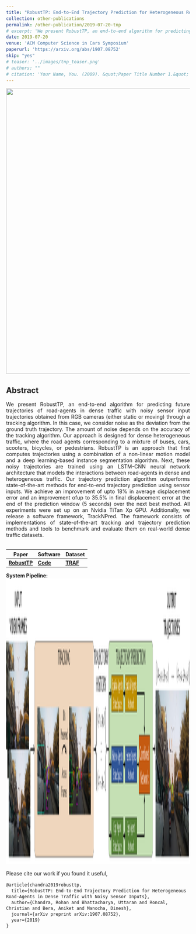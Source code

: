 ```yaml
---
title: "RobustTP: End-to-End Trajectory Prediction for Heterogeneous Road-Agents in Dense Traffic with Noisy Sensor Inputs"
collection: other-publications
permalink: /other-publication/2019-07-20-tnp
# excerpt: 'We present RobustTP, an end-to-end algorithm for predicting future trajectories of road-agents in dense traffic with noisy sensorinput trajectories obtained from RGB cameras (either static or moving) through a tracking algorithm. In this case, we consider noise as the deviation from the ground truth trajectory. RobustTP is an approach that first computes trajectories using a combination of a non-linear motion model and a deep learning-based instance segmentation algorithm. Additionally, we release a software framework, TrackNPred. The framework consists of implementations of state-of-the-art tracking and trajectory prediction methods and tools to benchmark and evaluate them on real-world dense traffic datasets.'
date: 2019-07-20
venue: 'ACM Computer Science in Cars Symposium'
paperurl: 'https://arxiv.org/abs/1907.08752'
skip: "yes"
# teaser: '../images/tnp_teaser.png'
# authors: ""
# citation: 'Your Name, You. (2009). &quot;Paper Title Number 1.&quot; <i>Journal 1</i>. 1(1).'
---
```


<p style="text-align:center;">
<img src="../images/tnp_teaser.png" width="1024" height="780">
</p>

## Abstract

<div style="text-align: justify"> We present RobustTP, an end-to-end algorithm for predicting future trajectories of road-agents in dense traffic with noisy sensor input trajectories obtained from RGB cameras (either static or moving) through a tracking algorithm. In this case, we consider noise as the deviation from the ground truth trajectory. The amount of noise depends on the accuracy of the tracking algorithm. Our approach is designed for dense heterogeneous traffic, where the road agents corresponding to a mixture of buses, cars, scooters, bicycles, or pedestrians. RobustTP is an approach that first computes trajectories using a combination of a non-linear motion model and a deep learning-based instance segmentation algorithm. Next, these noisy trajectories are trained using an LSTM-CNN neural network architecture that models the interactions between road-agents in dense and heterogeneous traffic. Our trajectory prediction algorithm outperforms state-of-the-art methods for end-to-end trajectory prediction using sensor inputs. We achieve an improvement of upto 18% in average displacement error and an improvement ofup to 35.5% in final displacement error at the end of the prediction window (5 seconds) over the next best method. All experiments were set up on an Nvidia TiTan Xp GPU. Additionally, we release a software framework, TrackNPred. The framework consists of implementations of state-of-the-art tracking and trajectory prediction methods and tools to benchmark and evaluate them on real-world dense traffic datasets.</div>
<br>


|Paper|Software| Dataset|
|---|---|---|
|[**RobustTP**](https://arxiv.org/abs/1907.08752)| [**Code**](https://github.com/rohanchandra30/TrackNPred)|    [**TRAF**](https://drive.google.com/drive/folders/1zKaeboslkqoLdTJbRMyQ0Y9JL3007LRr?usp=sharing) |

<div style="text-align: justify"> <b>System Pipeline: </b></div>
<img src="../images/tnp_pipeline.png" width="1024" height="780">

<br>

Please cite our work if you found it useful,

```
@article{chandra2019robusttp,
  title={RobustTP: End-to-End Trajectory Prediction for Heterogeneous
Road-Agents in Dense Traffic with Noisy Sensor Inputs},
  author={Chandra, Rohan and Bhattacharya, Uttaran and Roncal, Christian and Bera, Aniket and Manocha, Dinesh},
  journal={arXiv preprint arXiv:1907.08752},
  year={2019}
}
```
